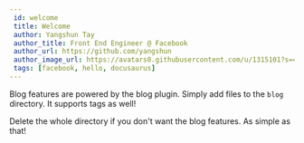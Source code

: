```yaml
---
 id: welcome
 title: Welcome
 author: Yangshun Tay
 author_title: Front End Engineer @ Facebook
 author_url: https://github.com/yangshun
 author_image_url: https://avatars0.githubusercontent.com/u/1315101?s=400&v=4
 tags: [facebook, hello, docusaurus]
---
```


 Blog features are powered by the blog plugin. Simply add files to the `blog` directory. It supports tags as well!

 Delete the whole directory if you don't want the blog features. As simple as that! 
